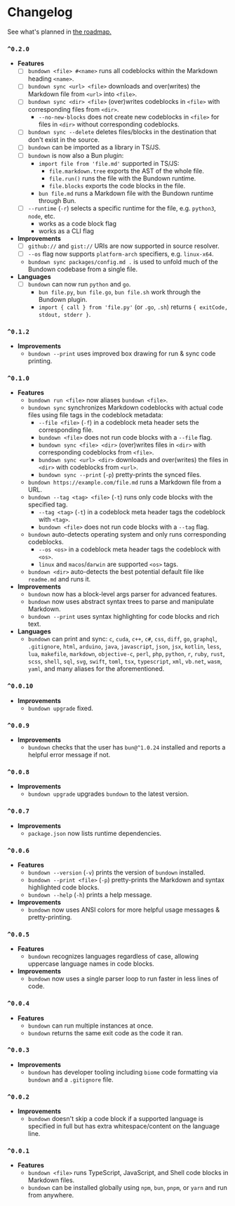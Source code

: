 # Changelog

See what's planned in [the roadmap.](./roadmap)

### `^0.2.0`
+ **Features**
    + [ ] `bundown <file> #<name>` runs all codeblocks within the Markdown heading `<name>`.
    + [ ] `bundown sync <url> <file>` downloads and over(writes) the Markdown file from `<url>` into `<file>`.
    + [ ] `bundown sync <dir> <file>` (over)writes codeblocks in `<file>` with corresponding files from `<dir>`.
        + `--no-new-blocks` does not create new codeblocks in `<file>` for files in `<dir>` without corresponding codeblocks.
    + [ ] `bundown sync --delete` deletes files/blocks in the destination that don't exist in the source.
    + [ ] `bundown` can be imported as a library in TS/JS.
    + [ ] `bundown` is now also a Bun plugin:
        + `import file from 'file.md'` supported in TS/JS:
            + `file.markdown.tree` exports the AST of the whole file.
            + `file.run()` runs the file with the Bundown runtime.
            + `file.blocks` exports the code blocks in the file.
        + `bun file.md` runs a Markdown file with the Bundown runtime through Bun.
    + [ ] `--runtime` (`-r`) selects a specific runtime for the file, e.g. `python3`, `node`, etc.
        + works as a code block flag
        + works as a CLI flag
+ **Improvements**
    + [ ] `github://` and `gist://` URIs are now supported in source resolver.
    + [ ] `--os` flag now supports `platform-arch` specifiers, e.g. `linux-x64`.
    + `bundown sync packages/config.md .` is used to unfold much of the Bundown codebase from a single file.
+ **Languages**
    + [ ] `bundown` can now run `python` and `go`.
        + `bun file.py`, `bun file.go`, `bun file.sh` work through the Bundown plugin.
        + `import { call } from 'file.py'` (or `.go`, `.sh`) returns `{ exitCode, stdout, stderr }`.

### `^0.1.2`
+ **Improvements**
    + `bundown --print` uses improved box drawing for run & sync code printing.

### `^0.1.0`
+ **Features**
    + `bundown run <file>` now aliases `bundown <file>`.
    + `bundown sync` synchronizes Markdown codeblocks with actual code files using file tags in the codeblock metadata:
        + `--file <file>` (`-f`) in a codeblock meta header sets the corresponding file.
        + `bundown <file>` does not run code blocks with a `--file` flag.
        + `bundown sync <file> <dir>` (over)writes files in `<dir>` with corresponding codeblocks from `<file>`.
        + `bundown sync <url> <dir>` downloads and over(writes) the files in `<dir>` with codeblocks from `<url>`.
        + `bundown sync --print` (`-p`) pretty-prints the synced files.
    + `bundown https://example.com/file.md` runs a Markdown file from a URL.
    + `bundown --tag <tag> <file>` (`-t`) runs only code blocks with the specified tag.
        + `--tag <tag>` (`-t`) in a codeblock meta header tags the codeblock with `<tag>`.
        + `bundown <file>` does not run code blocks with a `--tag` flag.
    + `bundown` auto-detects operating system and only runs corresponding codeblocks.
        + `--os <os>` in a codeblock meta header tags the codeblock with `<os>`.
        + `linux` and `macos`/`darwin` are supported `<os>` tags.
    + `bundown <dir>` auto-detects the best potential default file like `readme.md` and runs it.
+ **Improvements**
    + `bundown` now has a block-level args parser for advanced features.
    + `bundown` now uses abstract syntax trees to parse and manipulate Markdown.
    + `bundown --print` uses syntax highlighting for code blocks and rich text.
+ **Languages**
    + `bundown` can print and sync: `c`, `cuda`, `c++`, `c#`, `css`, `diff`, `go`, `graphql`, `.gitignore`, `html`, `arduino`, `java`, `javascript`, `json`, `jsx`, `kotlin`, `less`, `lua`, `makefile`, `markdown`, `objective-c`, `perl`, `php`, `python`, `r`, `ruby`, `rust`, `scss`, `shell`, `sql`, `svg`, `swift`, `toml`, `tsx`, `typescript`, `xml`, `vb.net`, `wasm`, `yaml`, and many aliases for the aforementioned.

### `^0.0.10`
+ **Improvements**
    + `bundown upgrade` fixed.

### `^0.0.9`
+ **Improvements**
    + `bundown` checks that the user has `bun@^1.0.24` installed and reports a helpful error message if not.

### `^0.0.8`
+ **Improvements**
    + `bundown upgrade` upgrades `bundown` to the latest version.

### `^0.0.7`
+ **Improvements**
    + `package.json` now lists runtime dependencies.

### `^0.0.6`
+ **Features**
    + `bundown --version` (`-v`) prints the version of `bundown` installed.
    + `bundown --print <file>` (`-p`) pretty-prints the Markdown and syntax highlighted code blocks.
    + `bundown --help` (`-h`) prints a help message.
+ **Improvements**
    + `bundown` now uses ANSI colors for more helpful usage messages & pretty-printing.

### `^0.0.5`
+ **Features**
    + `bundown` recognizes languages regardless of case, allowing uppercase language names in code blocks.
+ **Improvements**
    + `bundown` now uses a single parser loop to run faster in less lines of code.

### `^0.0.4`
+ **Features**
    + `bundown` can run multiple instances at once.
    + `bundown` returns the same exit code as the code it ran.

### `^0.0.3`
+ **Improvements**
    + `bundown` has developer tooling including `biome` code formatting via `bundown` and a `.gitignore` file.

### `^0.0.2`
+ **Improvements**
    + `bundown` doesn't skip a code block if a supported language is specified in full but has extra whitespace/content on the language line.

### `^0.0.1`
+ **Features**
    + `bundown <file>` runs TypeScript, JavaScript, and Shell code blocks in Markdown files.
    + `bundown` can be installed globally using `npm`, `bun`, `pnpm`, or `yarn` and run from anywhere.
